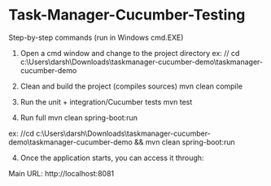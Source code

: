 # Task-Manager-Cucumber-Testing
Step-by-step commands (run in Windows cmd.EXE)

1. Open a cmd window and change to the project directory
ex: // cd c:\Users\darsh\Downloads\taskmanager-cucumber-demo\taskmanager-cucumber-demo

2. Clean and build the project (compiles sources)
 mvn clean compile

3. Run the unit + integration/Cucumber tests
mvn test

5. Run full 
mvn clean spring-boot:run

ex: //cd c:\Users\darsh\Downloads\taskmanager-cucumber-demo\taskmanager-cucumber-demo && mvn clean spring-boot:run

4. Once the application starts, you can access it through:

Main URL: http://localhost:8081

